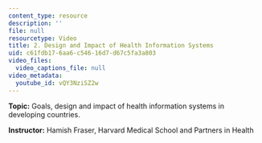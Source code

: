 ```yaml
---
content_type: resource
description: ''
file: null
resourcetype: Video
title: 2. Design and Impact of Health Information Systems
uid: c61fdb17-6aa6-c546-16d7-d67c5fa3a803
video_files:
  video_captions_file: null
video_metadata:
  youtube_id: vQY3NziSZ2w
---
```


**Topic:** Goals, design and impact of health information systems in developing countries.

**Instructor:** Hamish Fraser, Harvard Medical School and Partners in Health